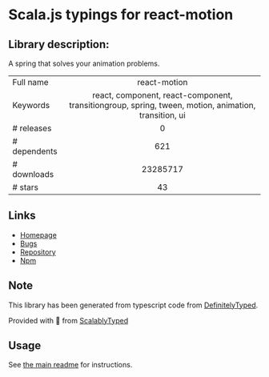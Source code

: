 
# Scala.js typings for react-motion


## Library description:
A spring that solves your animation problems.

|                    |                 |
| ------------------ | :-------------: |
| Full name          | react-motion |
| Keywords           | react, component, react-component, transitiongroup, spring, tween, motion, animation, transition, ui |
| # releases         | 0 |
| # dependents       | 621 |
| # downloads        | 23285717 |
| # stars            | 43 |

## Links
- [Homepage](https://github.com/chenglou/react-motion#readme)
- [Bugs](https://github.com/chenglou/react-motion/issues)
- [Repository](https://github.com/chenglou/react-motion)
- [Npm](https://www.npmjs.com/package/react-motion)
    


## Note
This library has been generated from typescript code from [DefinitelyTyped](https://definitelytyped.org).

Provided with :purple_heart: from [ScalablyTyped](https://github.com/oyvindberg/ScalablyTyped)

## Usage
See [the main readme](../../readme.md) for instructions.


